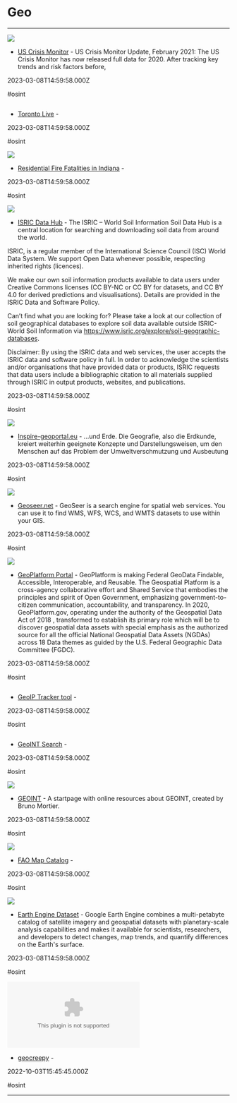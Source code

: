 # Geo

---

![](https://acleddata.com/acleddatanew/wp-content/uploads/2022/01/Screen-Shot-2021-04-08-at-11.36.21-AM.png)

- [US Crisis Monitor](https://acleddata.com/special-projects/us-crisis-monitor) - US Crisis Monitor Update, February 2021: The US Crisis Monitor has now released full data for 2020. After tracking key trends and risk factors before,

2023-03-08T14:59:58.000Z

#osint

![]()

- [Toronto Live](https://apps.esri.ca/torontolive) - 

2023-03-08T14:59:58.000Z

#osint

![](https://rdl.ink/render/https%3A%2F%2Fwww.arcgis.com%2Fapps%2Fdashboards%2F4d1289ab105145a1b1f80c1ad3cf19fb)

- [Residential Fire Fatalities in Indiana](https://www.arcgis.com/apps/dashboards/4d1289ab105145a1b1f80c1ad3cf19fb) - 

2023-03-08T14:59:58.000Z

#osint

![](https://rdl.ink/render/https%3A%2F%2Fdata.isric.org%2Fgeonetwork%2Fsrv%2Feng%2Fcatalog.search%23%2Fhome)

- [ISRIC Data Hub](https://data.isric.org/geonetwork/srv/eng/catalog.search#/home) - The ISRIC – World Soil Information Soil Data Hub is a central location for searching and downloading soil data from around the world. 
 
ISRIC, is a regular member of the International Science Council (ISC) World Data System. We support Open Data whenever possible, respecting inherited rights (licences). 
 
We make our own soil information products available to data users under Creative Commons licenses (CC BY-NC or CC BY for datasets, and CC BY 4.0 for derived predictions and visualisations). Details are provided in the ISRIC Data and Software Policy. 
 
Can’t find what you are looking for? Please take a look at our collection of soil geographical databases to explore soil data available outside ISRIC-World Soil Information via https://www.isric.org/explore/soil-geographic-databases. 

Disclaimer: By using the ISRIC data and web services, the user accepts the ISRIC data and software policy in full. In order to acknowledge the scientists and/or organisations that have provided data or products, ISRIC requests that data users include a bibliographic citation to all materials supplied through ISRIC in output products, websites, and publications.

2023-03-08T14:59:58.000Z

#osint

![](https://rdl.ink/render/http%3A%2F%2Fwww.inspire-geoportal.eu)

- [Inspire-geoportal.eu](http://www.inspire-geoportal.eu) - ...und Erde. Die Geografie, also die Erdkunde, kreiert weiterhin geeignete Konzepte und Darstellungsweisen, um den Menschen  auf das Problem der Umweltverschmutzung und Ausbeutung

2023-03-08T14:59:58.000Z

#osint

![](https://rdl.ink/render/https%3A%2F%2Fwww.geoseer.net)

- [Geoseer.net](https://www.geoseer.net) - GeoSeer is a search engine for spatial web services. You can use it to find WMS, WFS, WCS, and WMTS datasets to use within your GIS.

2023-03-08T14:59:58.000Z

#osint

![](https://www.geoplatform.gov/assets/images/theme/gp-backdrop-full-logo.jpg)

- [GeoPlatform Portal](https://www.geoplatform.gov) - GeoPlatform is making Federal GeoData Findable, Accessible, Interoperable, and Reusable. The Geospatial Platform is a cross-agency collaborative effort and Shared Service that embodies the principles and spirit of Open Government, emphasizing government-to-citizen communication, accountability, and transparency. In 2020, GeoPlatform.gov, operating under the authority of the Geospatial Data Act of 2018 , transformed to establish its primary role which will be to discover geospatial data assets with special emphasis as the authorized source for all the official National Geospatial Data Assets (NGDAs) across 18 Data themes as guided by the U.S. Federal Geographic Data Committee (FGDC).

2023-03-08T14:59:58.000Z

#osint

![]()

- [GeoIP Tracker tool](https://shadowcrypt.net/tools/geoip) - 

2023-03-08T14:59:58.000Z

#osint

![]()

- [GeoINT Search](https://cse.google.com/cse?cx=015328649639895072395%3Asbv3zyxzmji#gsc.tab=0) - 

2023-03-08T14:59:58.000Z

#osint

![](https://c.start.me/screenshots/p/W1kDAj)

- [GEOINT](https://start.me/p/W1kDAj/geoint) - A startpage with online resources about GEOINT, created by Bruno Mortier.

2023-03-08T14:59:58.000Z

#osint

![](https://rdl.ink/render/https%3A%2F%2Fdata.apps.fao.org%2Fmap%2Fcatalog%2Fsrv%2Feng%2Fcatalog.search%23%2Fhome)

- [FAO Map Catalog](https://data.apps.fao.org/map/catalog/srv/eng/catalog.search#/home) - 

2023-03-08T14:59:58.000Z

#osint

![](https://developers.google.com/static/earth-engine/images/datasets/landsat.jpg)

- [Earth Engine Dataset](https://developers.google.com/earth-engine/datasets) - Google Earth Engine combines a multi-petabyte catalog of satellite imagery and geospatial datasets with planetary-scale analysis capabilities and makes it available for scientists, researchers, and developers to detect changes, map trends, and quantify differences on the Earth's surface.

2023-03-08T14:59:58.000Z

#osint

![](https://rdl.ink/render/https%3A%2F%2Fwww.geocreepy.com)

- [geocreepy](https://www.geocreepy.com) - 

2022-10-03T15:45:45.000Z

#osint

---

